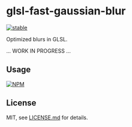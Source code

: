 # glsl-fast-gaussian-blur

[![stable](http://badges.github.io/stability-badges/dist/stable.svg)](http://github.com/badges/stability-badges)

Optimized blurs in GLSL.

... WORK IN PROGRESS ...

## Usage

[![NPM](https://nodei.co/npm/glsl-fast-gaussian-blur.png)](https://www.npmjs.com/package/glsl-fast-gaussian-blur)

## License

MIT, see [LICENSE.md](http://github.com/Jam3/glsl-fast-gaussian-blur/blob/master/LICENSE.md) for details.
